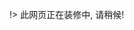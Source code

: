 !> 此网页正在装修中, 请稍候!
<!-- ![video](https://xxx.mp4 ':include') -->
<!-- ![video](1.mp4 ':include') -->
<!-- ![video](https://www.bilibili.com/video/BV1xy4y1t7it?t=14.9 ':include') -->